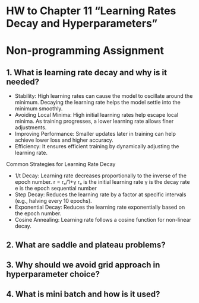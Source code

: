 # HW to Chapter 11 “Learning Rates Decay and Hyperparameters”

# Non-programming Assignment

## 1. What is learning rate decay and why is it needed?

- Stability: High learning rates can cause the model to oscillate around the minimum. Decaying the learning rate helps the model settle into the minimum smoothly.
- Avoiding Local Minima: High initial learning rates help escape local minima. As training progresses, a lower learning rate allows finer adjustments.
- Improving Performance: Smaller updates later in training can help achieve lower loss and higher accuracy.
- Efficiency: It ensures efficient training by dynamically adjusting the learning rate.

Common Strategies for Learning Rate Decay

- 1/t Decay: Learning rate decreases proportionally to the inverse of the epoch number.
r = rₒ/1+γ
rₒ is the initial learning rate<bar>
γ is the decay rate<bar>
e is the epoch sequential number<bar>
- Step Decay: Reduces the learning rate by a factor at specific intervals (e.g., halving every 10 epochs).
- Exponential Decay: Reduces the learning rate exponentially based on the epoch number.
- Cosine Annealing: Learning rate follows a cosine function for non-linear decay.

## 2. What are saddle and plateau problems?

## 3. Why should we avoid grid approach in hyperparameter choice?

## 4. What is mini batch and how is it used?